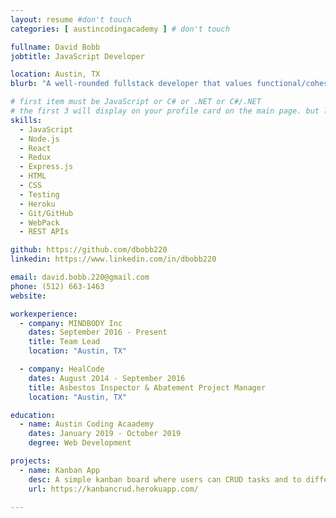 ```yaml
---
layout: resume #don't touch
categories: [ austincodingacademy ] # don't touch

fullname: David Bobb
jobtitle: JavaScript Developer

location: Austin, TX
blurb: "A well-rounded fullstack developer that values functional/cohesive design, simplicity in processes, cost/benefit time management"

# first item must be JavaScript or C# or .NET or C#/.NET
# the first 3 will display on your profile card on the main page. but list as many as you want, they will be all be visible on your individual profile page
skills:
  - JavaScript
  - Node.js
  - React
  - Redux
  - Express.js
  - HTML
  - CSS
  - Testing
  - Heroku
  - Git/GitHub
  - WebPack
  - REST APIs

github: https://github.com/dbobb220
linkedin: https://www.linkedin.com/in/dbobb220

email: david.bobb.220@gmail.com
phone: (512) 663-1463
website:

workexperience:
  - company: MINDBODY Inc
    dates: September 2016 - Present
    title: Team Lead
    location: "Austin, TX"

  - company: HealCode
    dates: August 2014 - September 2016
    title: Asbestos Inspector & Abatement Project Manager
    location: "Austin, TX"

education:
  - name: Austin Coding Acaademy
    dates: January 2019 - October 2019
    degree: Web Development

projects:
  - name: Kanban App
    desc: A simple kanban board where users can CRUD tasks and to different project boards
    url: https://kanbancrud.herokuapp.com/

---
```


